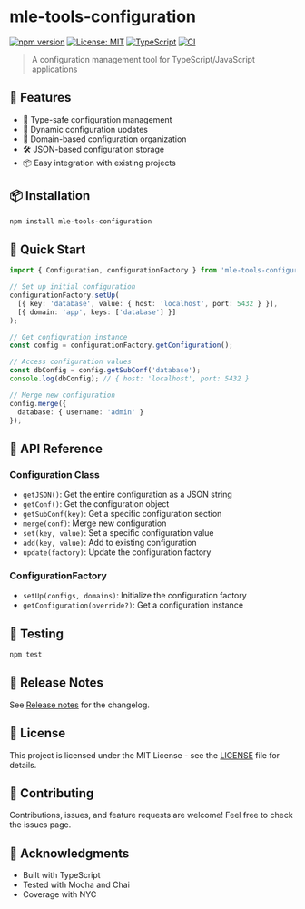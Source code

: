 # mle-tools-configuration

[![npm version](https://badge.fury.io/js/mle-tools-configuration.svg)](https://www.npmjs.com/package/mle-tools-configuration)
[![License: MIT](https://img.shields.io/badge/License-MIT-yellow.svg)](https://opensource.org/licenses/MIT)
[![TypeScript](https://img.shields.io/badge/TypeScript-Ready-blue.svg)](https://www.typescriptlang.org/)
[![CI](https://github.com/mlefree/mle-tools-configuration/actions/workflows/ci.yml/badge.svg)](https://github.com/mlefree/mle-tools-configuration/actions/workflows/ci.yml)

> A configuration management tool for TypeScript/JavaScript applications

## 🚀 Features

- 🔧 Type-safe configuration management
- 🔄 Dynamic configuration updates
- 🎯 Domain-based configuration organization
- 🛠 JSON-based configuration storage
- 📦 Easy integration with existing projects

## 📦 Installation

```bash
npm install mle-tools-configuration
```

## 🎯 Quick Start

```typescript
import { Configuration, configurationFactory } from 'mle-tools-configuration';

// Set up initial configuration
configurationFactory.setUp(
  [{ key: 'database', value: { host: 'localhost', port: 5432 } }],
  [{ domain: 'app', keys: ['database'] }]
);

// Get configuration instance
const config = configurationFactory.getConfiguration();

// Access configuration values
const dbConfig = config.getSubConf('database');
console.log(dbConfig); // { host: 'localhost', port: 5432 }

// Merge new configuration
config.merge({
  database: { username: 'admin' }
});
```

## 🔧 API Reference

### Configuration Class

- `getJSON()`: Get the entire configuration as a JSON string
- `getConf()`: Get the configuration object
- `getSubConf(key)`: Get a specific configuration section
- `merge(conf)`: Merge new configuration
- `set(key, value)`: Set a specific configuration value
- `add(key, value)`: Add to existing configuration
- `update(factory)`: Update the configuration factory

### ConfigurationFactory

- `setUp(configs, domains)`: Initialize the configuration factory
- `getConfiguration(override?)`: Get a configuration instance

## 🧪 Testing

```bash
npm test
```

## 📝 Release Notes

See [Release notes](./RELEASE.md) for the changelog.

## 📄 License

This project is licensed under the MIT License - see the [LICENSE](./LICENSE) file for details.

## 🤝 Contributing

Contributions, issues, and feature requests are welcome! Feel free to check the issues page.

## 🙏 Acknowledgments

- Built with TypeScript
- Tested with Mocha and Chai
- Coverage with NYC
